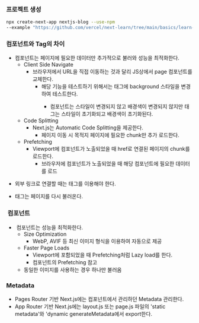 ### 프로젝트 생성
```bash
npx create-next-app nextjs-blog --use-npm
--example "https://github.com/vercel/next-learn/tree/main/basics/learn-starter"
```

### <Link> 컴포넌트와 <a> Tag의 차이
- <Link> 컴포넌트는 페이지에 필요한 데이터만 추가적으로 불러와 성능을 최적화한다.

    - Client Side Navigate
        - 브라우저에서 URL을 직접 이동하는 것과 달리 JS상에서 page 컴포넌트를 교체한다.
            - 해당 기능을 테스트하기 위해서는 <body> 태그에 background 스타일을 변경하여 테스트한다.
                - <Link> 컴포넌트는 스타일이 변경되지 않고 배경색이 변경되지 않지만 <a> 태그는 스타일이 초기화되고 배경색이 초기화된다.
    - Code Splitting
        - Next.js는 Automatic Code Splitting을 제공한다.
            - 페이지 이동 시 목적지 페이지에 필요한 chunk만 추가 로드한다.
    - Prefetching
        - Viewport에 <Link> 컴포넌트가 노출되었을 때 href로 연결된 페이지의 chunk를 로드한다.
            - 브라우저에 <Link> 컴포넌트가 노출되었을 때 해당 컴포넌트에 필요한 데이터를 로드
- 외부 링크로 연결할 때는 <a> 태그를 이용해야 한다.
- <a> 태그는 페이지를 다시 불러온다.

### <Image> 컴포넌트
- <Image> 컴포넌트는 성능을 최적화한다.
    - Size Optimization
        - WebP, AVIF 등 최신 이미지 형식을 이용하여 자동으로 제공
    - Faster Page Loads
        - Viewport에 포함되었을 때 Prefetching처럼 Lazy load를 한다.
        - <Link> 컴포넌트의 Prefetching 참고
    - 동일한 이미지를 사용하는 경우 하나만 불러옴

### Metadata
- Pages Router 기반 Next.js에는 <Head> 컴포넌트에서 관리하던 Metadata 관리한다.
- App Router 기반 Next.js에는 layout.js 또는 page.js 파일의 'static metadata'와 'dynamic generateMetadata에서 export한다.